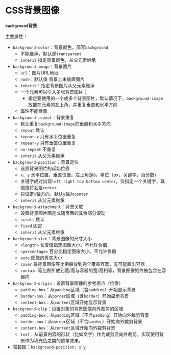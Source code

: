 # CSS背景图像 #

**`background`背景**

主要属性：
- `background-color`：背景颜色，简写`background`
    - 不能继承，默认是`transparent`
    - `inherit` 指定背景颜色，从父元素继承
- `background-image`：背景图片
    - `url`：图片URL地址
    - `node`：默认值 背景上未放置图片
    - `inherit`：指定背景图片从父元素继承
    - 一个元素可以引入多张背景图片；
        - 指定要使用的一个或多个背景图片，默认情况下，`background-image`放置在元素的左上角，并重复垂直和水平方向
    - 属性不能继承
- `background-repeat`：背景重复
    - 默认重复`background-image`的垂直和水平方向
    - `repeat` 默认
    - `repeat-x` 只有水平位置重复
    - `repear-y` 只有垂直位置重复
    - `no-repeat` 不重复
    - `inherit` 从父元素继承
- `background-position`：背景定位
    - 设置背景图片的起始位置
    - `x`、`y` 水平位置，垂直位置。左上角是`0`。单位（px，关键字，百分数）
    - 关键字成对出现`left right top bottom center`，仅指定一个关键字，其他值将会是`center`
    - 只设定`x`轴方向，默认`y`轴为`center`
    - `inherit` 从父元素继承
- `background-attachment`：背景关联
    - 设置背景图片固定或随页面的其余部分滚动
    - `scroll` 默认
    - `fixed` 固定
    - `inherit` 从父元素继承
- `background-size`：背景图像的尺寸大小
    - `<length>` 长度值指定图像大小。不允许负值
    - `<percentage>` 百分比指定图像大小。不允许负值
    - `auto` 图像的真实大小
    - `cover` 将背景图像等比例缩放到完全覆盖容器，有可能超出容器
    - `contain` 等比例所放到宽/高与容器的宽/高相等，背景图像始终被包含在容器内
- `background-origin`：设置背景图像的参考原点（位置）
    - `padding-box`：从`padding`区域（含`padding`）开始显示背景
    - `border-box`：从`border`区域（含`border`）开始显示背景
    - `content-box`：从`content`区域开始显示背景
- `background-clip`：设置对象的背景图像向外裁剪的区域
    - `padding-box`：从`padding`区域（不含`padding`）开始向外裁剪背景
    - `border-box`：从`border`区域（不含`border`）开始向外裁剪背景
    - `content-box`：从`content`区域开始向外裁剪背景
    - `text`：从前景内容的形状（比如文字）作为裁剪区向外裁剪，实现使用背景作为填充色之类的遮罩效果。
- 雪碧图：`background-position: x y`